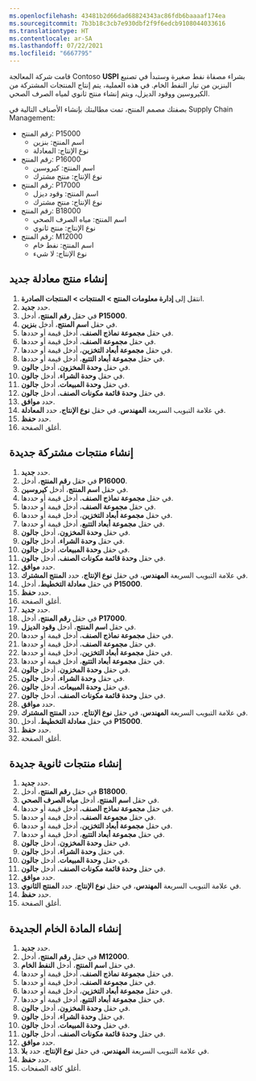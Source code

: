```yaml
---
ms.openlocfilehash: 43481b2d66dad68824343ac86fdb6baaaaf174ea
ms.sourcegitcommit: 7b3b18c3cb7e930dbf2f9f6edcb9108044033616
ms.translationtype: HT
ms.contentlocale: ar-SA
ms.lasthandoff: 07/22/2021
ms.locfileid: "6667795"
---
```

قامت شركة المعالجة Contoso **USPI** بشراء مصفاة نفط صغيرة وستبدأ في تصنيع البنزين من تيار النفط الخام. في هذه العملية، يتم إنتاج المنتجات المشتركة من الكيروسين ووقود الديزل، ويتم إنشاء منتج ثانوي لمياه الصرف الصحي. 

بصفتك مصمم المنتج، تمت مطالبتك بإنشاء الأصناف التالية في Supply Chain Management:

-   رقم المنتج: P15000
    -   اسم المنتج: بنزين
    -   نوع الإنتاج: المعادلة
-   رقم المنتج: P16000
    -   اسم المنتج: كيروسين
    -   نوع الإنتاج: منتج مشترك
-   رقم المنتج: P17000
    -   اسم المنتج: وقود ديزل
    -   نوع الإنتاج: منتج مشترك
-   رقم المنتج: B18000
    -   اسم المنتج: مياه الصرف الصحي
    -   نوع الإنتاج: منتج ثانوي
-   رقم المنتج: M12000
    -   اسم المنتج: نفط خام
    -   نوع الإنتاج: لا شيء

## <a name="create-a-new-formula-product"></a>إنشاء منتج معادلة جديد

1.  انتقل إلى **إدارة معلومات المنتج > المنتجات > المنتجات الصادرة**.
2.  حدد **جديد**.
3.  في حقل **رقم المنتج**، أدخل **P15000**.
4.  في حقل **اسم المنتج**، أدخل **بنزين**.
5.  في حقل **مجموعة نماذج الصنف**، أدخل قيمة أو حددها.
6.  في حقل **مجموعة الصنف**، أدخل قيمة أو حددها.
7.  في حقل **مجموعة أبعاد التخزين**، أدخل قيمة أو حددها.
8.  في حقل **مجموعة أبعاد التتبع**، أدخل قيمة أو حددها.
9.  في حقل **وحدة المخزون**، أدخل **جالون**.
10. في حقل **وحدة الشراء**، أدخل **جالون**.
11. في حقل **وحدة المبيعات**، أدخل **جالون**.
12. في حقل **وحدة قائمة مكونات الصنف**، أدخل **جالون**.
13. حدد **موافق**.
14. في علامة التبويب السريعة **المهندس**، في حقل **نوع الإنتاج**، حدد **المعادلة**.
15. حدد **حفظ**.
16. أغلق الصفحة.


##  <a name="create-the-new-coproducts"></a>إنشاء منتجات مشتركة جديدة

1. حدد **جديد**.
18. في حقل **رقم المنتج**، أدخل **P16000**.
19. في حقل **اسم المنتج**، أدخل **كيروسين**.
20. في حقل **مجموعة نماذج الصنف**، أدخل قيمة أو حددها.
21. في حقل **مجموعة الصنف**، أدخل قيمة أو حددها.
22. في حقل **مجموعة أبعاد التخزين**، أدخل قيمة أو حددها.
23. في حقل **مجموعة أبعاد التتبع**، أدخل قيمة أو حددها.
24. في حقل **وحدة المخزون**، أدخل **جالون**.
25. في حقل **وحدة الشراء**، أدخل **جالون**.
26. في حقل **وحدة المبيعات**، أدخل **جالون**.
27. في حقل **وحدة قائمة مكونات الصنف**، أدخل **جالون**.
28. حدد **موافق**.
29. في علامة التبويب السريعة **المهندس**، في حقل **نوع الإنتاج**، حدد **المنتج المشترك**.
30. في حقل **معادلة التخطيط**، أدخل **P15000**.
31. حدد **حفظ**.
32. أغلق الصفحة.
33. حدد **جديد**.
34. في حقل **رقم المنتج**، أدخل **P17000**.
35. في حقل **اسم المنتج**، أدخل **وقود الديزل**.
36. في حقل **مجموعة نماذج الصنف**، أدخل قيمة أو حددها.
37. في حقل **مجموعة الصنف**، أدخل قيمة أو حددها.
38. في حقل **مجموعة أبعاد التخزين**، أدخل قيمة أو حددها.
39. في حقل **مجموعة أبعاد التتبع**، أدخل قيمة أو حددها.
40. في حقل **وحدة المخزون**، أدخل **جالون**.
41. في حقل **وحدة الشراء**، أدخل **جالون**.
42. في حقل **وحدة المبيعات**، أدخل **جالون**.
43. في حقل **وحدة قائمة مكونات الصنف**، أدخل **جالون**.
44. حدد **موافق**.
45. في علامة التبويب السريعة **المهندس**، في حقل **نوع الإنتاج**، حدد **المنتج المشترك**.
46. في حقل **معادلة التخطيط**، أدخل **P15000**.
47. حدد **حفظ**.
48. أغلق الصفحة.


## <a name="create-the-new-by-products"></a>إنشاء منتجات ثانوية جديدة

1. حدد **جديد**.
50. في حقل **رقم المنتج**، أدخل **B18000**.
51. في حقل **اسم المنتج**، أدخل **مياه الصرف الصحي**.
52. في حقل **مجموعة نماذج الصنف**، أدخل قيمة أو حددها.
53. في حقل **مجموعة الصنف**، أدخل قيمة أو حددها.
54. في حقل **مجموعة أبعاد التخزين**، أدخل قيمة أو حددها.
55. في حقل **مجموعة أبعاد التتبع**، أدخل قيمة أو حددها.
56. في حقل **وحدة المخزون**، أدخل **جالون**.
57. في حقل **وحدة الشراء**، أدخل **جالون**.
58. في حقل **وحدة المبيعات**، أدخل **جالون**.
59. في حقل **وحدة قائمة مكونات الصنف**، أدخل **جالون**.
60. حدد **موافق**.
61. في علامة التبويب السريعة **المهندس**، في حقل **نوع الإنتاج**، حدد **المنتج الثانوي**.
62. حدد **حفظ**.
63. أغلق الصفحة.


## <a name="create-the-new-raw-material"></a>إنشاء المادة الخام الجديدة

1. حدد **جديد**.
65. في حقل **رقم المنتج**، أدخل **M12000**.
66. في حقل **اسم المنتج**، أدخل **النفط الخام**.
67. في حقل **مجموعة نماذج الصنف**، أدخل قيمة أو حددها.
68. في حقل **مجموعة الصنف**، أدخل قيمة أو حددها.
69. في حقل **مجموعة أبعاد التخزين**، أدخل قيمة أو حددها.
70. في حقل **مجموعة أبعاد التتبع**، أدخل قيمة أو حددها.
71. في حقل **وحدة المخزون**، أدخل **جالون**.
72. في حقل **وحدة الشراء**، أدخل **جالون**.
73. في حقل **وحدة المبيعات**، أدخل **جالون**.
74. في حقل **وحدة قائمة مكونات الصنف**، أدخل **جالون**.
75. حدد **موافق**.
76. في علامة التبويب السريعة **المهندس**، في حقل **نوع الإنتاج**، حدد **بلا**.
77. حدد **حفظ**.
78. أغلق كافة الصفحات.
